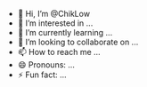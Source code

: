 - 👋 Hi, I’m @ChikLow
- 👀 I’m interested in ...
- 🌱 I’m currently learning ...
- 💞️ I’m looking to collaborate on ...
- 📫 How to reach me ...
- 😄 Pronouns: ...
- ⚡ Fun fact: ...

<!---
ChikLow/ChikLow is a ✨ special ✨ repository because its `README.md` (this file) appears on your GitHub profile.
You can click the Preview link to take a look at your changes.
--->
